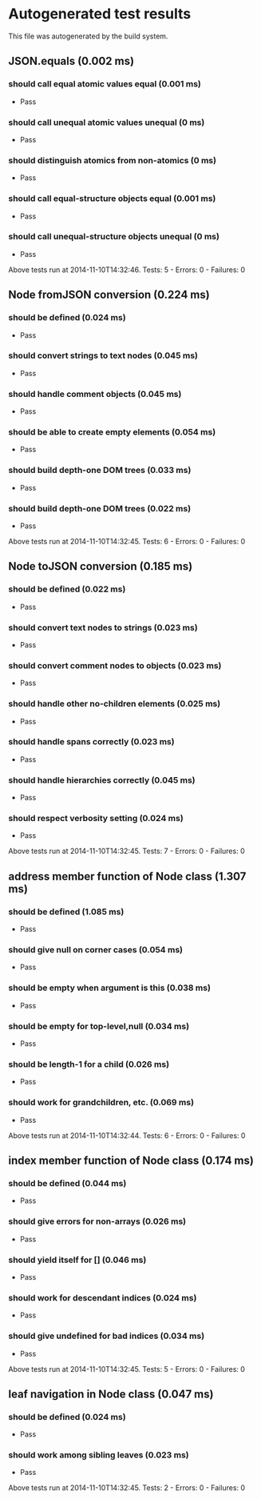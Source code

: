 # Autogenerated test results

This file was autogenerated by the build system.

## JSON.equals (0.002 ms)

### should call equal atomic values equal (0.001 ms)

 * <span class="test-pass">Pass</span>

### should call unequal atomic values unequal (0 ms)

 * <span class="test-pass">Pass</span>

### should distinguish atomics from non-atomics (0 ms)

 * <span class="test-pass">Pass</span>

### should call equal-structure objects equal (0.001 ms)

 * <span class="test-pass">Pass</span>

### should call unequal-structure objects unequal (0 ms)

 * <span class="test-pass">Pass</span>

Above tests run at 2014-11-10T14:32:46.  Tests: 5 - Errors: 0 - Failures: 0

## Node fromJSON conversion (0.224 ms)

### should be defined (0.024 ms)

 * <span class="test-pass">Pass</span>

### should convert strings to text nodes (0.045 ms)

 * <span class="test-pass">Pass</span>

### should handle comment objects (0.045 ms)

 * <span class="test-pass">Pass</span>

### should be able to create empty elements (0.054 ms)

 * <span class="test-pass">Pass</span>

### should build depth-one DOM trees (0.033 ms)

 * <span class="test-pass">Pass</span>

### should build depth-one DOM trees (0.022 ms)

 * <span class="test-pass">Pass</span>

Above tests run at 2014-11-10T14:32:45.  Tests: 6 - Errors: 0 - Failures: 0

## Node toJSON conversion (0.185 ms)

### should be defined (0.022 ms)

 * <span class="test-pass">Pass</span>

### should convert text nodes to strings (0.023 ms)

 * <span class="test-pass">Pass</span>

### should convert comment nodes to objects (0.023 ms)

 * <span class="test-pass">Pass</span>

### should handle other no-children elements (0.025 ms)

 * <span class="test-pass">Pass</span>

### should handle spans correctly (0.023 ms)

 * <span class="test-pass">Pass</span>

### should handle hierarchies correctly (0.045 ms)

 * <span class="test-pass">Pass</span>

### should respect verbosity setting (0.024 ms)

 * <span class="test-pass">Pass</span>

Above tests run at 2014-11-10T14:32:45.  Tests: 7 - Errors: 0 - Failures: 0

## address member function of Node class (1.307 ms)

### should be defined (1.085 ms)

 * <span class="test-pass">Pass</span>

### should give null on corner cases (0.054 ms)

 * <span class="test-pass">Pass</span>

### should be empty when argument is this (0.038 ms)

 * <span class="test-pass">Pass</span>

### should be empty for top-level,null (0.034 ms)

 * <span class="test-pass">Pass</span>

### should be length-1 for a child (0.026 ms)

 * <span class="test-pass">Pass</span>

### should work for grandchildren, etc. (0.069 ms)

 * <span class="test-pass">Pass</span>

Above tests run at 2014-11-10T14:32:44.  Tests: 6 - Errors: 0 - Failures: 0

## index member function of Node class (0.174 ms)

### should be defined (0.044 ms)

 * <span class="test-pass">Pass</span>

### should give errors for non-arrays (0.026 ms)

 * <span class="test-pass">Pass</span>

### should yield itself for [] (0.046 ms)

 * <span class="test-pass">Pass</span>

### should work for descendant indices (0.024 ms)

 * <span class="test-pass">Pass</span>

### should give undefined for bad indices (0.034 ms)

 * <span class="test-pass">Pass</span>

Above tests run at 2014-11-10T14:32:45.  Tests: 5 - Errors: 0 - Failures: 0

## leaf navigation in Node class (0.047 ms)

### should be defined (0.024 ms)

 * <span class="test-pass">Pass</span>

### should work among sibling leaves (0.023 ms)

 * <span class="test-pass">Pass</span>

Above tests run at 2014-11-10T14:32:45.  Tests: 2 - Errors: 0 - Failures: 0

